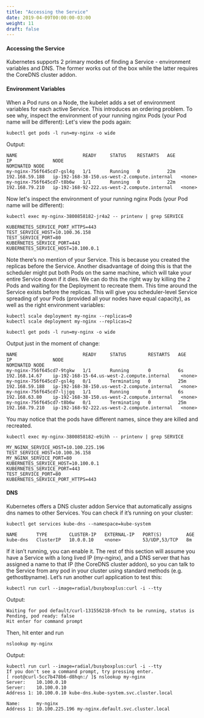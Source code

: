 ```yaml
---
title: "Accessing the Service"
date: 2019-04-09T00:00:00-03:00
weight: 11
draft: false
---
```


#### Accessing the Service
Kubernetes supports 2 primary modes of finding a Service - environment variables and DNS. The former works out of the box while the latter requires the CoreDNS cluster addon.

#### Environment Variables
When a Pod runs on a Node, the kubelet adds a set of environment variables for each active Service. This introduces an ordering problem. To see why, inspect the environment of your running nginx Pods (your Pod name will be different):
Let's view the pods again:
```
kubectl get pods -l run=my-nginx -o wide
```
Output:
```
NAME                        READY     STATUS    RESTARTS   AGE       IP               NODE                                           NOMINATED NODE
my-nginx-756f645cd7-gsl4g   1/1       Running   0          22m       192.168.59.188   ip-192-168-38-150.us-west-2.compute.internal   <none>
my-nginx-756f645cd7-t8b6w   1/1       Running   0          22m       192.168.79.210   ip-192-168-92-222.us-west-2.compute.internal   <none>
```
Now let's inspect the environment of your running nginx Pods (your Pod name will be different):
```
kubectl exec my-nginx-3800858182-jr4a2 -- printenv | grep SERVICE
```
```
KUBERNETES_SERVICE_PORT_HTTPS=443
TEST_SERVICE_HOST=10.100.36.158
TEST_SERVICE_PORT=80
KUBERNETES_SERVICE_PORT=443
KUBERNETES_SERVICE_HOST=10.100.0.1
```

Note there’s no mention of your Service. This is because you created the replicas before the Service. Another disadvantage of doing this is that the scheduler might put both Pods on the same machine, which will take your entire Service down if it dies. We can do this the right way by killing the 2 Pods and waiting for the Deployment to recreate them. This time around the Service exists before the replicas. This will give you scheduler-level Service spreading of your Pods (provided all your nodes have equal capacity), as well as the right environment variables:
```
kubectl scale deployment my-nginx --replicas=0 
kubectl scale deployment my-nginx --replicas=2
```
```
kubectl get pods -l run=my-nginx -o wide
```
Output just in the moment of change:
```
NAME                        READY     STATUS        RESTARTS   AGE       IP               NODE                                           NOMINATED NODE
my-nginx-756f645cd7-9tgkw   1/1       Running       0          6s        192.168.14.67    ip-192-168-15-64.us-west-2.compute.internal    <none>
my-nginx-756f645cd7-gsl4g   0/1       Terminating   0          25m       192.168.59.188   ip-192-168-38-150.us-west-2.compute.internal   <none>
my-nginx-756f645cd7-ljjgq   1/1       Running       0          6s        192.168.63.80    ip-192-168-38-150.us-west-2.compute.internal   <none>
my-nginx-756f645cd7-t8b6w   0/1       Terminating   0          25m       192.168.79.210   ip-192-168-92-222.us-west-2.compute.internal   <none>
```
You may notice that the pods have different names, since they are killed and recreated.

```
kubectl exec my-nginx-3800858182-e9ihh -- printenv | grep SERVICE
```
```
MY_NGINX_SERVICE_HOST=10.100.225.196
TEST_SERVICE_HOST=10.100.36.158
MY_NGINX_SERVICE_PORT=80
KUBERNETES_SERVICE_HOST=10.100.0.1
KUBERNETES_SERVICE_PORT=443
TEST_SERVICE_PORT=80
KUBERNETES_SERVICE_PORT_HTTPS=443
```

#### DNS
Kubernetes offers a DNS cluster addon Service that automatically assigns dns names to other Services. You can check if it’s running on your cluster:

```
kubectl get services kube-dns --namespace=kube-system
```
```
NAME       TYPE        CLUSTER-IP   EXTERNAL-IP   PORT(S)         AGE
kube-dns   ClusterIP   10.0.0.10    <none>        53/UDP,53/TCP   8m
```
If it isn’t running, you can enable it. The rest of this section will assume you have a Service with a long lived IP (my-nginx), and a DNS server that has assigned a name to that IP (the CoreDNS cluster addon), so you can talk to the Service from any pod in your cluster using standard methods (e.g. gethostbyname). Let’s run another curl application to test this:

```
kubectl run curl --image=radial/busyboxplus:curl -i --tty
```
Output:
```
Waiting for pod default/curl-131556218-9fnch to be running, status is Pending, pod ready: false
Hit enter for command prompt
```
Then, hit enter and run 
```
nslookup my-nginx
```
Output:
```
kubectl run curl --image=radial/busyboxplus:curl -i --tty
If you don't see a command prompt, try pressing enter.
[ root@curl-5cc7b478b6-d8hqn:/ ]$ nslookup my-nginx
Server:    10.100.0.10
Server:    10.100.0.10
Address 1: 10.100.0.10 kube-dns.kube-system.svc.cluster.local

Name:      my-nginx
Address 1: 10.100.225.196 my-nginx.default.svc.cluster.local
```
